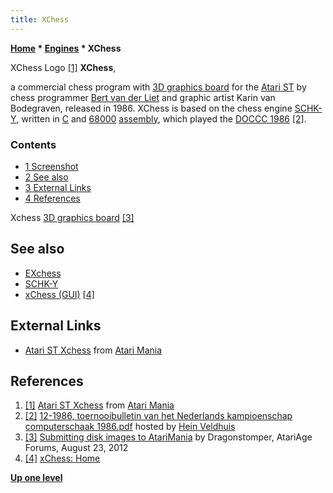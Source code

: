 ```yaml
---
title: XChess
---
```

**[Home](Home "Home") \* [Engines](Engines "Engines") \* XChess**



[](http://www.atarimania.com/game-atari-st-xchess_28576.html) XChess Logo <a id="cite-note-1" href="#cite-ref-1">[1]</a>
**XChess**,  

a commercial chess program with [3D graphics board](3D_Graphics_Board "3D Graphics Board") for the [Atari ST](Atari_ST "Atari ST") by chess programmer [Bert van der Liet](index.php?title=Bert_van_der_Liet&action=edit&redlink=1 "Bert van der Liet (page does not exist)") and graphic artist Karin van Bodegraven, released in 1986. 
XChess is based on the chess engine [SCHK-Y](SCHK-Y "SCHK-Y"), written in [C](C "C") and [68000](68000 "68000") [assembly](Assembly "Assembly"), which played the [DOCCC 1986](DOCCC_1986 "DOCCC 1986") <a id="cite-note-2" href="#cite-ref-2">[2]</a>. 



### Contents


* [1 Screenshot](#screenshot)
* [2 See also](#see-also)
* [3 External Links](#external-links)
* [4 References](#references)






[](http://atariage.com/forums/topic/201866-submitting-disk-images-to-atarimania/)
Xchess [3D graphics board](3D_Graphics_Board "3D Graphics Board") <a id="cite-note-3" href="#cite-ref-3">[3]</a>



## See also


* [EXchess](EXchess "EXchess")
* [SCHK-Y](SCHK-Y "SCHK-Y")
* [xChess (GUI)](index.php?title=XChess_(GUI)&action=edit&redlink=1 "XChess (GUI) (page does not exist)") <a id="cite-note-4" href="#cite-ref-4">[4]</a>


## External Links


* [Atari ST Xchess](http://www.atarimania.com/game-atari-st-xchess_28576.html) from [Atari Mania](http://www.atarimania.com/index.html)


## References


1. <a id="cite-ref-1" href="#cite-note-1">[1]</a> [Atari ST Xchess](http://www.atarimania.com/game-atari-st-xchess_28576.html) from [Atari Mania](http://www.atarimania.com/index.html)
2. <a id="cite-ref-2" href="#cite-note-2">[2]</a> [12-1986, toernooibulletin van het Nederlands kampioenschap computerschaak 1986.pdf](http://www.schaakcomputers.nl/hein_veldhuis/database/files/12-1986,%20toernooibulletin%20van%20het%20Nederlands%20kampioenschap%20computerschaak%201986.pdf) hosted by [Hein Veldhuis](Hein_Veldhuis "Hein Veldhuis")
3. <a id="cite-ref-3" href="#cite-note-3">[3]</a> [Submitting disk images to AtariMania](http://atariage.com/forums/topic/201866-submitting-disk-images-to-atarimania/) by Dragonstomper, AtariAge Forums, August 23, 2012
4. <a id="cite-ref-4" href="#cite-note-4">[4]</a> [xChess: Home](http://xchess.sourceforge.net/)

**[Up one level](Engines "Engines")**







 

